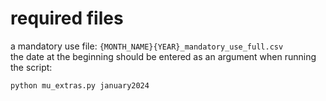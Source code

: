 # required files

a mandatory use file: `{MONTH_NAME}{YEAR}_mandatory_use_full.csv`  
the date at the beginning should be entered as an argument when running the script:

```
python mu_extras.py january2024
```
